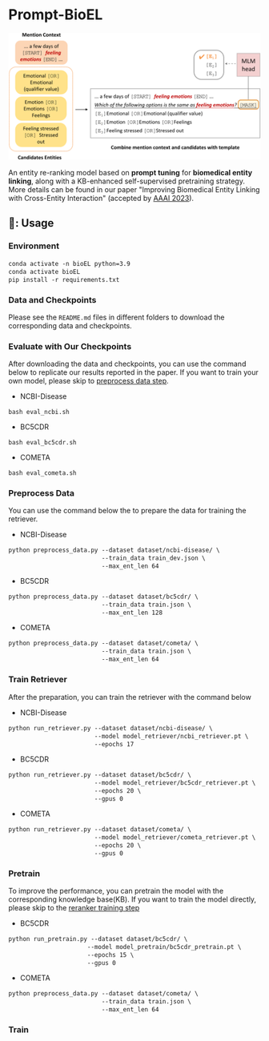 # Prompt-BioEL
<p align="center">
  <img src="pic/re-ranker-v5.png" width="650"/>
</p>

An entity re-ranking model based on **prompt tuning** for **biomedical entity linking**,
along with a KB-enhanced self-supervised pretraining strategy.
More details can be found in our paper
"Improving Biomedical Entity Linking with Cross-Entity Interaction" (accepted by [AAAI 2023](https://aaai-23.aaai.org/)).


## 🚨: Usage

### Environment
```
conda activate -n bioEL python=3.9
conda activate bioEL
pip install -r requirements.txt
```

### Data and Checkpoints
Please see the `README.md` files in different folders to download the corresponding data and checkpoints.

### Evaluate with Our Checkpoints
After downloading the data and checkpoints, you can use the command below to replicate our results reported in the paper.
If you want to train your own model, please skip to [preprocess data step](#Preprocess-Data).
- NCBI-Disease
```
bash eval_ncbi.sh
```
- BC5CDR
```
bash eval_bc5cdr.sh
```
- COMETA
```
bash eval_cometa.sh
```

### Preprocess Data
You can use the command below the to prepare the data for training the retriever.
- NCBI-Disease
```
python preprocess_data.py --dataset dataset/ncbi-disease/ \
                          --train_data train_dev.json \
                          --max_ent_len 64
```

- BC5CDR
```
python preprocess_data.py --dataset dataset/bc5cdr/ \
                          --train_data train.json \
                          --max_ent_len 128
```
- COMETA
```
python preprocess_data.py --dataset dataset/cometa/ \
                          --train_data train.json \
                          --max_ent_len 64
```
### Train Retriever
After the preparation, you can train the retriever with the command below
- NCBI-Disease
```
python run_retriever.py --dataset dataset/ncbi-disease/ \
                        --model model_retriever/ncbi_retriever.pt \
                        --epochs 17
```

- BC5CDR
```
python run_retriever.py --dataset dataset/bc5cdr/ \
                        --model model_retriever/bc5cdr_retriever.pt \
                        --epochs 20 \
                        --gpus 0
```
- COMETA
```
python run_retriever.py --dataset dataset/cometa/ \
                        --model model_retriever/cometa_retriever.pt \
                        --epochs 20 \
                        --gpus 0
```

### Pretrain
To improve the performance, you can pretrain the model with the corresponding knowledge base\(KB\). If you want to train the model directly, 
please skip to the [reranker training step](#Train-Reranker)

- BC5CDR
```
python run_pretrain.py --dataset dataset/bc5cdr/ \
                      --model model_pretrain/bc5cdr_pretrain.pt \
                      --epochs 15 \
                      --gpus 0
```
- COMETA
```
python preprocess_data.py --dataset dataset/cometa/ \
                          --train_data train.json \
                          --max_ent_len 64
```

### Train


